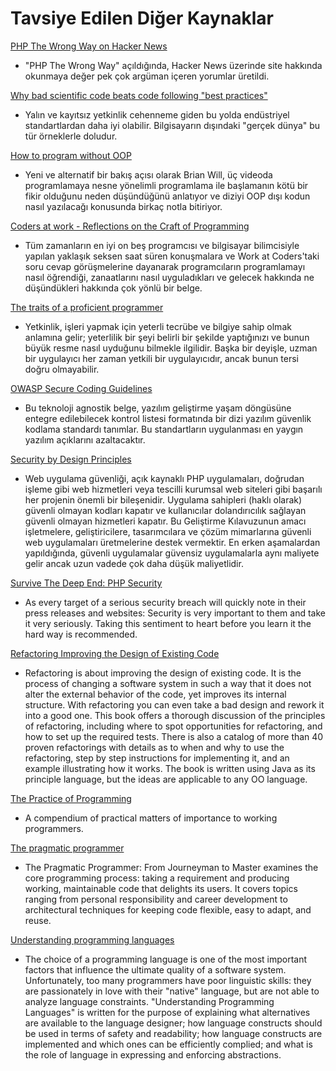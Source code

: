 # Tavsiye Edilen Diğer Kaynaklar #

[PHP The Wrong Way on Hacker News](https://news.ycombinator.com/item?id=12318615)

* "PHP The Wrong Way" açıldığında, Hacker News üzerinde site hakkında okunmaya değer pek çok argüman içeren yorumlar üretildi.

[Why bad scientific code beats code following "best practices"](https://news.ycombinator.com/item?id=12377385)

* Yalın ve kayıtsız yetkinlik cehenneme giden bu yolda endüstriyel standartlardan daha iyi olabilir. Bilgisayarın dışındaki "gerçek dünya" bu tür örneklerle doludur.

[How to program without OOP](https://medium.com/@brianwill/how-to-program-without-oop-74a46e0e47a3#.squpnjz4n)

* Yeni ve alternatif bir bakış açısı olarak Brian Will, üç videoda programlamaya nesne yönelimli programlama ile başlamanın kötü bir fikir olduğunu neden düşündüğünü anlatıyor ve diziyi OOP dışı kodun nasıl yazılacağı konusunda birkaç notla bitiriyor.

[Coders at work - Reflections on the Craft of Programming](http://codersatwork.com/)

* Tüm zamanların en iyi on beş programcısı ve bilgisayar bilimcisiyle yapılan yaklaşık seksen saat süren konuşmalara ve Work at Coders'taki soru cevap görüşmelerine dayanarak programcıların programlamayı nasıl öğrendiği, zanaatlarını nasıl uyguladıkları ve gelecek hakkında ne düşündükleri hakkında çok yönlü bir belge.

[The traits of a proficient programmer](https://www.oreilly.com/ideas/the-traits-of-a-proficient-programmer)

* Yetkinlik, işleri yapmak için yeterli tecrübe ve bilgiye sahip olmak anlamına gelir; yeterlilik bir şeyi belirli bir şekilde yaptığınızı ve bunun büyük resme nasıl uyduğunu bilmekle ilgilidir. Başka bir deyişle, uzman bir uygulayıcı her zaman yetkili bir uygulayıcıdır, ancak bunun tersi doğru olmayabilir.

[OWASP Secure Coding Guidelines](https://www.owasp.org/images/0/08/OWASP_SCP_Quick_Reference_Guide_v2.pdf)

* Bu teknoloji agnostik belge, yazılım geliştirme yaşam döngüsüne entegre edilebilecek kontrol listesi formatında bir dizi yazılım güvenlik kodlama standardı tanımlar. Bu standartların uygulanması en yaygın yazılım açıklarını azaltacaktır.

[Security by Design Principles](https://www.owasp.org/index.php/Security_by_Design_Principles)

* Web uygulama güvenliği, açık kaynaklı PHP uygulamaları, doğrudan işleme gibi web hizmetleri veya tescilli kurumsal web siteleri gibi başarılı her projenin önemli bir bileşenidir. Uygulama sahipleri (haklı olarak) güvenli olmayan kodları kapatır ve kullanıcılar dolandırıcılık sağlayan güvenli olmayan hizmetleri kapatır. Bu Geliştirme Kılavuzunun amacı işletmelere, geliştiricilere, tasarımcılara ve çözüm mimarlarına güvenli web uygulamaları üretmelerine destek vermektir. En erken aşamalardan yapıldığında, güvenli uygulamalar güvensiz uygulamalarla aynı maliyete gelir ancak uzun vadede çok daha düşük maliyetlidir.

[Survive The Deep End: PHP Security](http://phpsecurity.readthedocs.io/en/latest/)

* As every target of a serious security breach will quickly note in their press releases and websites: Security is very important to them and take it very seriously. Taking this sentiment to heart before you learn it the hard way is recommended.

[Refactoring Improving the Design of Existing Code](https://openlibrary.org/books/OL7407595M/Refactoring)

 * Refactoring is about improving the design of existing code. It is the process of changing a software system in such a way that it does not alter the external behavior of the code, yet improves its internal structure. With refactoring you can even take a bad design and rework it into a good one. This book offers a thorough discussion of the principles of refactoring, including where to spot opportunities for refactoring, and how to set up the required tests. There is also a catalog of more than 40 proven refactorings with details as to when and why to use the refactoring, step by step instructions for implementing it, and an example illustrating how it works. The book is written using Java as its principle language, but the ideas are applicable to any OO language.

[The Practice of Programming](https://openlibrary.org/works/OL15333872W/The_Practice_of_Programming_%28Addison-Wesley_Professional_Computing_Series%29)

 * A compendium of practical matters of importance to working programmers.

[The pragmatic programmer](https://openlibrary.org/works/OL5748544W/The_pragmatic_programmer)

 * The Pragmatic Programmer: From Journeyman to Master examines the core programming process: taking a requirement and producing working, maintainable code that delights its users. It covers topics ranging from personal responsibility and career development to architectural techniques for keeping code flexible, easy to adapt, and reuse.

[Understanding programming languages](https://openlibrary.org/works/OL1875800W/Understanding_programming_languages)

 * The choice of a programming language is one of the most important factors that influence the ultimate quality of a software system. Unfortunately, too many programmers have poor linguistic skills: they are passionately in love with their "native" language, but are not able to analyze language constraints. "Understanding Programming Languages" is written for the purpose of explaining what alternatives are available to the language designer; how language constructs should be used in terms of safety and readability; how language constructs are implemented and which ones can be efficiently complied; and what is the role of language in expressing and enforcing abstractions.
